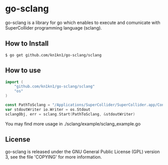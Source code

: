 # go-sclang
go-sclang is a library for go which enables to execute and comunicate with SuperCollider programming language (sclang).

## How to Install

    $ go get github.com/kn1kn1/go-sclang/sclang

## How to use
```go
import (
	"github.com/kn1kn1/go-sclang/sclang"
	"os"
)

const PathToSclang = "/Applications/SuperCollider/SuperCollider.app/Contents/Resources/"
var stdoutWriter io.Writer = os.Stdout
sclangObj, err = sclang.Start(PathToSclang, &stdoutWriter)
```
You may find more usage in ./sclang/example/sclang_example.go

## License 
go-sclang is released under the GNU General Public License (GPL) version 3, 
see the file 'COPYING' for more information.
